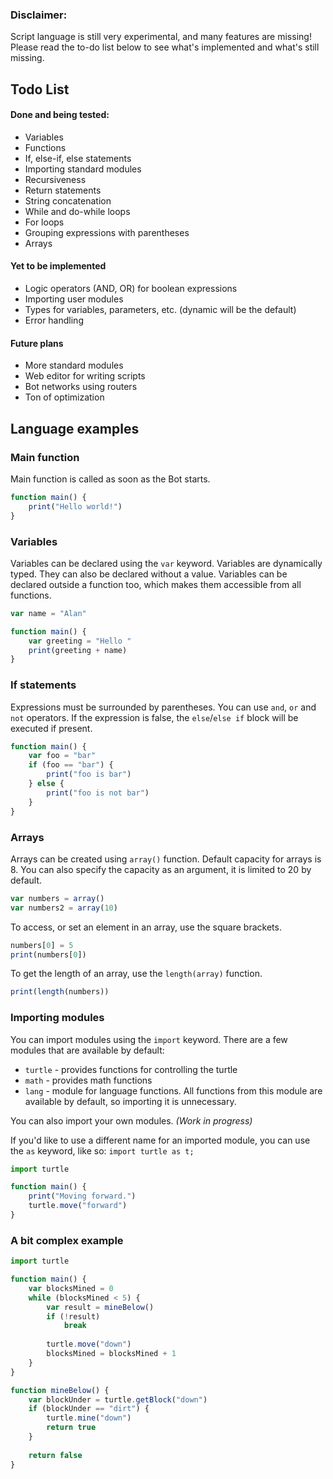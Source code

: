 ### Disclaimer:
Script language is still very experimental, and many features are missing! Please read the to-do list below to see what's implemented and what's still missing.

## Todo List
#### Done and being tested:
- Variables
- Functions
- If, else-if, else statements
- Importing standard modules
- Recursiveness
- Return statements
- String concatenation
- While and do-while loops
- For loops
- Grouping expressions with parentheses
- Arrays

#### Yet to be implemented
- Logic operators (AND, OR) for boolean expressions
- Importing user modules
- Types for variables, parameters, etc. (dynamic will be the default)
- Error handling

#### Future plans
- More standard modules
- Web editor for writing scripts
- Bot networks using routers
- Ton of optimization

## Language examples

### Main function
Main function is called as soon as the Bot starts.
```ts
function main() {
    print("Hello world!")
}
```

### Variables
Variables can be declared using the `var` keyword. Variables are dynamically typed. They can also be declared without a value. Variables can be declared outside a function too, which makes them accessible from all functions.
```ts
var name = "Alan"

function main() {
    var greeting = "Hello "
    print(greeting + name)
}
```

### If statements
Expressions must be surrounded by parentheses.
You can use `and`, `or` and `not` operators.
If the expression is false, the `else`/`else if` block will be executed if present.
```ts
function main() {
    var foo = "bar"
    if (foo == "bar") {
        print("foo is bar")
    } else {
        print("foo is not bar")
    }
}
```

### Arrays
Arrays can be created using `array()` function.
Default capacity for arrays is 8. You can also specify the capacity as an argument, it is limited to 20 by default. 
```ts
var numbers = array()
var numbers2 = array(10)
```

To access, or set an element in an array, use the square brackets.

```ts
numbers[0] = 5
print(numbers[0])
```

To get the length of an array, use the `length(array)` function.
```ts
print(length(numbers))
```


### Importing modules
You can import modules using the `import` keyword. There are a few modules that are available by default:
- `turtle` - provides functions for controlling the turtle
- `math` - provides math functions
- `lang` - module for language functions. All functions from this module are available by default, so importing it is unnecessary.

You can also import your own modules. *(Work in progress)*

If you'd like to use a different name for an imported module, you can use the `as` keyword, like so: `import turtle as t;`
```ts
import turtle

function main() {
    print("Moving forward.")
    turtle.move("forward")
}
```

### A bit complex example
```ts
import turtle

function main() {
    var blocksMined = 0
    while (blocksMined < 5) {
        var result = mineBelow()
        if (!result)
            break
        
        turtle.move("down")
        blocksMined = blocksMined + 1
    }
}

function mineBelow() {
    var blockUnder = turtle.getBlock("down")
    if (blockUnder == "dirt") {
        turtle.mine("down")
        return true
    }
    
    return false
}
```
